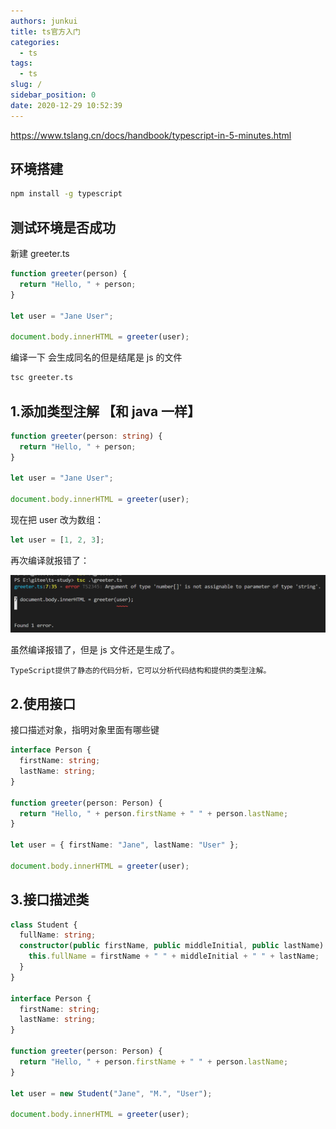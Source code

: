 ```yaml
---
authors: junkui
title: ts官方入门
categories:
  - ts
tags:
  - ts
slug: /
sidebar_position: 0
date: 2020-12-29 10:52:39
---
```


https://www.tslang.cn/docs/handbook/typescript-in-5-minutes.html

## 环境搭建

```bash
npm install -g typescript
```

## 测试环境是否成功

新建 greeter.ts

```typescript
function greeter(person) {
  return "Hello, " + person;
}

let user = "Jane User";

document.body.innerHTML = greeter(user);
```

编译一下 会生成同名的但是结尾是 js 的文件

```bash
tsc greeter.ts
```

## 1.添加类型注解 【和 java 一样】

```typescript
function greeter(person: string) {
  return "Hello, " + person;
}

let user = "Jane User";

document.body.innerHTML = greeter(user);
```

现在把 user 改为数组：

```typescript
let user = [1, 2, 3];
```

再次编译就报错了：

![image-20201229110041111](./ts官方入门/image-20201229110041111.png)

虽然编译报错了，但是 js 文件还是生成了。

`TypeScript提供了静态的代码分析，它可以分析代码结构和提供的类型注解。`

## 2.使用接口

接口描述对象，指明对象里面有哪些键

```typescript
interface Person {
  firstName: string;
  lastName: string;
}

function greeter(person: Person) {
  return "Hello, " + person.firstName + " " + person.lastName;
}

let user = { firstName: "Jane", lastName: "User" };

document.body.innerHTML = greeter(user);
```

## 3.接口描述类

```typescript
class Student {
  fullName: string;
  constructor(public firstName, public middleInitial, public lastName) {
    this.fullName = firstName + " " + middleInitial + " " + lastName;
  }
}

interface Person {
  firstName: string;
  lastName: string;
}

function greeter(person: Person) {
  return "Hello, " + person.firstName + " " + person.lastName;
}

let user = new Student("Jane", "M.", "User");

document.body.innerHTML = greeter(user);
```
